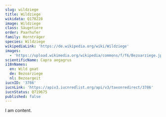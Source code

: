 ```yaml
---
slug: wildziege
title: Wildziege
wikidata: Q178228
image: Wildziege
class: Säugetiere
order: Paarhufer
family: Hornträger
species: Wildziege
wikipediaLink: 'https://de.wikipedia.org/wiki/Wildziege'
images:
  - 'https://upload.wikimedia.org/wikipedia/commons/f/f6/Bezoarziege.jpg'
scientificName: Capra aegagrus
i18nNames:
  en: Wild goat
  de: Bezoarziege
  nl: Bezoargeit
iucnID: '3786'
iucnLink: 'https://apiv3.iucnredlist.org/api/v3/taxonredirect/3786'
iucnStatus: Q719675
published: false
---
```


I am content.
